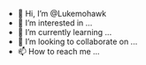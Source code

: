 - 👋 Hi, I’m @Lukemohawk
- 👀 I’m interested in ...
- 🌱 I’m currently learning ...
- 💞️ I’m looking to collaborate on ...
- 📫 How to reach me ...

<!---
Lukemohawk/Lukemohawk is a ✨ special ✨ repository because its `README.md` (this file) appears on your GitHub profile.
You can click the Preview link to take a look at your changes.
--->
